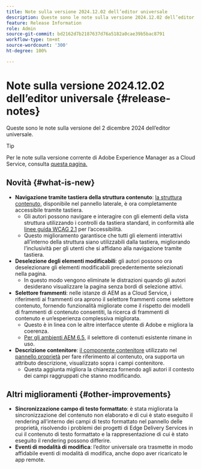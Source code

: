 ```yaml
---
title: Note sulla versione 2024.12.02 dell’editor universale
description: Queste sono le note sulla versione 2024.12.02 dell’editor universale.
feature: Release Information
role: Admin
source-git-commit: bd2162d7b2187637d76a5182a0cae39b5bac8791
workflow-type: tm+mt
source-wordcount: '300'
ht-degree: 100%

---
```



# Note sulla versione 2024.12.02 dell’editor universale {#release-notes}

Queste sono le note sulla versione del 2 dicembre 2024 dell’editor universale.

>[!TIP]
>
>Per le note sulla versione corrente di Adobe Experience Manager as a Cloud Service, consulta [questa pagina.](/help/release-notes/release-notes-cloud/release-notes-current.md)

## Novità {#what-is-new}

* **Navigazione tramite tastiera della struttura contenuto**: [la struttura contenuto,](/help/sites-cloud/authoring/universal-editor/navigation.md#content-tree-mode) disponibile nel pannello laterale, è ora completamente accessibile tramite tastiera.
   * Gli autori possono navigare e interagire con gli elementi della vista struttura utilizzando i controlli da tastiera standard, in conformità alle [linee guida WCAG 2.1](/help/sites-cloud/authoring/page-editor/accessible-content.md) per l’accessibilità.
   * Questo miglioramento garantisce che tutti gli elementi interattivi all’interno della struttura siano utilizzabili dalla tastiera, migliorando l’inclusività per gli utenti che si affidano alla navigazione tramite tastiera.
* **Deselezione degli elementi modificabili**: gli autori possono ora deselezionare gli elementi modificabili precedentemente selezionati nella pagina.
   * In questo modo vengono eliminate le distrazioni quando gli autori desiderano visualizzare la pagina senza bordi di selezione attivi.
* **Selettore frammenti**: nelle istanze di AEM as a Cloud Service, i riferimenti ai frammenti ora aprono il selettore frammenti come selettore contenuto, fornendo funzionalità migliorate come il rispetto dei modelli di frammenti di contenuto consentiti, la ricerca di frammenti di contenuto e un’esperienza complessiva migliorata.
   * Questo è in linea con le altre interfacce utente di Adobe e migliora la coerenza.
   * [Per gli ambienti AEM 6.5,](https://experienceleague.adobe.com/it/docs/experience-manager-65/content/implementing/developing/headless/universal-editor/introduction) il selettore di contenuti esistente rimane in uso.
* **Descrizione contenitore**: [il componente contenitore](/help/implementing/universal-editor/field-types.md#container) utilizzato nel [pannello proprietà](/help/sites-cloud/authoring/universal-editor/navigation.md#properties-panel-properties-rail) per fare riferimento al contenuto, ora supporta un attributo descrizione, visualizzato sopra i campi contenitore.
   * Questa aggiunta migliora la chiarezza fornendo agli autori il contesto dei campi raggruppati che stanno modificando.

## Altri miglioramenti {#other-improvements}

* **Sincronizzazione campo di testo formattato**: è stata migliorata la sincronizzazione del contenuto non elaborato e di cui è stato eseguito il rendering all’interno dei campi di testo formattato nel pannello delle proprietà, risolvendo i problemi dei progetti di Edge Delivery Services in cui il contenuto di testo formattato e la rappresentazione di cui è stato eseguito il rendering possono differire.
* **Eventi di modalità di modifica**: l’editor universale ora trasmette in modo affidabile eventi di modalità di modifica, anche dopo aver ricaricato le app remote.
